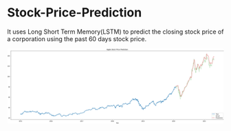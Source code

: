 # Stock-Price-Prediction
It uses  Long Short Term Memory(LSTM) to predict the closing stock price of a corporation using the past 60 days stock price.


![Screenshot](https://github.com/aryanxp/Stock-Price-Prediction/blob/master/SS/Prediction_graphonly.png?raw=true)
